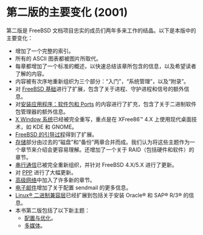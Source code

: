 # 第二版的主要变化 (2001)

第二版是 FreeBSD 文档项目忠实的成员们两年多来工作的结晶。以下是本版中的主要变化：

* 增加了一个完整的索引。
* 所有的 ASCII 图表都被图片所取代。
* 每章都增加了一个标准的概述，以快速总结该章所包含的信息，以及希望读者了解的内容。
* 内容被有次序地重新组织为三个部分：“入门”，“系统管理”，以及“附录”。
* 对 [FreeBSD 基础](https://docs.freebsd.org/en/books/handbook/basics/index.html#basics)进行了扩展，包含了关于进程、守护进程和信号的额外信息。
* 对[安装应用程序：软件包和 Ports](https://docs.freebsd.org/en/books/handbook/ports/index.html#ports) 的内容进行了扩充，包含了关于二进制软件包管理器的额外信息。
* [X Window 系统](https://docs.freebsd.org/en/books/handbook/x11/index.html#x11)已经被完全重写，重点是在 XFree86™ 4.X 上使用现代桌面技术，如 KDE 和 GNOME。
* [FreeBSD 的引导过程](https://docs.freebsd.org/en/books/handbook/boot/index.html#boot)得到了扩展。
* [存储](https://docs.freebsd.org/en/books/handbook/disks/index.html#disks)部分由过去的“磁盘”和“备份”两章合并而成。我们认为将这些主题作为一个章节来介绍会更容易理解。还增加了一个关于 RAID（包括硬件和软件）的章节。
* [串行通信](https://docs.freebsd.org/en/books/handbook/serialcomms/index.html#serialcomms)已被完全重新组织，并针对 FreeBSD 4.X/5.X 进行了更新。
* 对 [PPP](https://docs.freebsd.org/en/books/handbook/ppp-and-slip/index.html#ppp-and-slip) 进行了大幅更新。
* [高级网络](https://docs.freebsd.org/en/books/handbook/advanced-networking/index.html#advanced-networking)中加入了许多新的章节。
* [电子邮件](https://docs.freebsd.org/en/books/handbook/mail/index.html#mail)增加了关于配置 sendmail 的更多信息。
* [Linux® 二进制兼容层](https://docs.freebsd.org/en/books/handbook/linuxemu/index.html#linuxemu)已经扩展到包括关于安装 Oracle® 和 SAP® R/3® 的信息。
* 本书第二版包括了以下新主题：
  * [配置与优化](https://docs.freebsd.org/en/books/handbook/config/index.html#config-tuning)。
  * [多媒体](https://docs.freebsd.org/en/books/handbook/multimedia/index.html#multimedia)。

